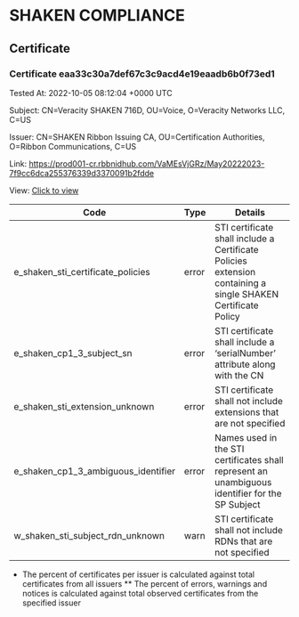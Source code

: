 # SHAKEN COMPLIANCE
## Certificate

### Certificate eaa33c30a7def67c3c9acd4e19eaadb6b0f73ed1
Tested At: 2022-10-05 08:12:04 +0000 UTC

Subject: CN=Veracity SHAKEN 716D, OU=Voice, O=Veracity Networks LLC, C=US

Issuer: CN=SHAKEN Ribbon Issuing CA, OU=Certification Authorities, O=Ribbon Communications, C=US

Link: https://prod001-cr.rbbnidhub.com/VaMEsVjGRz/May20222023-7f9cc6dca255376339d3370091b2fdde

View: [Click to view](https://understandingwebpki.com/?cert=MIIC8jCCApmgAwIBAgIQf5zG3KJVN2M50zcAkbL93jAKBggqhkjOPQQDAjB0MQswCQYDVQQGEwJVUzEeMBwGA1UEChMVUmliYm9uIENvbW11bmljYXRpb25zMSIwIAYDVQQLExlDZXJ0aWZpY2F0aW9uIEF1dGhvcml0aWVzMSEwHwYDVQQDExhTSEFLRU4gUmliYm9uIElzc3VpbmcgQ0EwHhcNMjIwNTIwMTQzMjUwWhcNMjMwNTIwMTQzMjQ5WjBcMQswCQYDVQQGEwJVUzEeMBwGA1UECgwVVmVyYWNpdHkgTmV0d29ya3MgTExDMQ4wDAYDVQQLDAVWb2ljZTEdMBsGA1UEAwwUVmVyYWNpdHkgU0hBS0VOIDcxNkQwWTATBgcqhkjOPQIBBggqhkjOPQMBBwNCAATHqObgDONxVFhyinyqKiQ%2BoHZ6AeZxVCueo8QLkCE0Kd16SK5ojXLFpFUR8vyb%2FM3iDynoZ1yN2YjyS0EcOH4co4IBIzCCAR8wDAYDVR0TAQH%2FBAIwADAOBgNVHQ8BAf8EBAMCB4AwHQYDVR0OBBYEFI4O0WCF2a5K2WzylSAlIL3yKgtRMBkGA1UdIAQSMBAwDgYKYIZIAYb%2FCQEBATAAMEcGA1UdHwRAMD4wPKA6oDiGNmh0dHBzOi8vYXV0aGVudGljYXRlLWFwaS5pY29uZWN0aXYuY29tL2Rvd25sb2FkL3YxL2NybDBDBggrBgEFBQcBAQQ3MDUwMwYIKwYBBQUHMAKGJ2h0dHA6Ly9zdGljci5yYmJuaWRodWIuY29tL3JiYm5faWNhLmNydDAfBgNVHSMEGDAWgBSP35c7RXJ5QvqvPe%2FcUjVAYIyk2DAWBggrBgEFBQcBGgQKMAigBhYENzE2RDAKBggqhkjOPQQDAgNHADBEAiAHM9%2BcSBjmO2UUhlILGJYDt4CPQJtPwFcEOapBO6Zq6AIgWx8UL%2BsxJSnxbR1HGrFIiJYKav3KSp3GAAerqCiPdSI%3D)


| Code | Type | Details |
|------|------|---------|
| e_shaken_sti_certificate_policies | error | STI certificate shall include a Certificate Policies extension containing a single SHAKEN Certificate Policy |
| e_shaken_cp1_3_subject_sn | error | STI certificate shall include a ‘serialNumber’ attribute along with the CN |
| e_shaken_sti_extension_unknown | error | STI certificate shall not include extensions that are not specified |
| e_shaken_cp1_3_ambiguous_identifier | error | Names used in the STI certificates shall represent an unambiguous identifier for the SP Subject |
| w_shaken_sti_subject_rdn_unknown | warn | STI certificate shall not include RDNs that are not specified |

* The percent of certificates per issuer is calculated against total certificates from all issuers
** The percent of errors, warnings and notices is calculated against total observed certificates from the specified issuer
